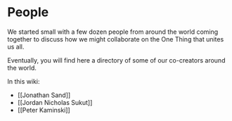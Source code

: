 # People
We started small with a few dozen people from around the world coming together to discuss how we might collaborate on the One Thing that unites us all. 

Eventually, you will find here a directory of some of our co-creators around the world. 

In this wiki:

- [[Jonathan Sand]]
- [[Jordan Nicholas Sukut]]
- [[Peter Kaminski]]